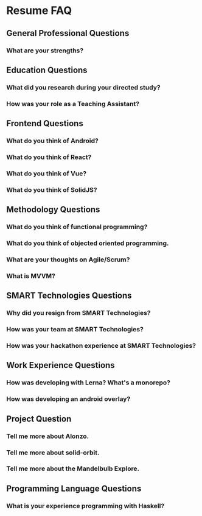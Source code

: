 # Resume FAQ

## General Professional Questions

### What are your strengths?

## Education Questions

### What did you research during your directed study?

### How was your role as a Teaching Assistant?

## Frontend Questions

### What do you think of Android?

### What do you think of React?

### What do you think of Vue?

### What do you think of SolidJS?

## Methodology Questions

### What do you think of functional programming?

### What do you think of objected oriented programming.

### What are your thoughts on Agile/Scrum?

### What is MVVM?

## SMART Technologies Questions

### Why did you resign from SMART Technologies?

### How was your team at SMART Technologies?

### How was your hackathon experience at SMART Technologies?

## Work Experience Questions

### How was developing with Lerna? What's a monorepo?

### How was developing an android overlay?

## Project Question

### Tell me more about Alonzo.

### Tell me more about solid-orbit.

### Tell me more about the Mandelbulb Explore.

## Programming Language Questions

### What is your experience programming with Haskell?

